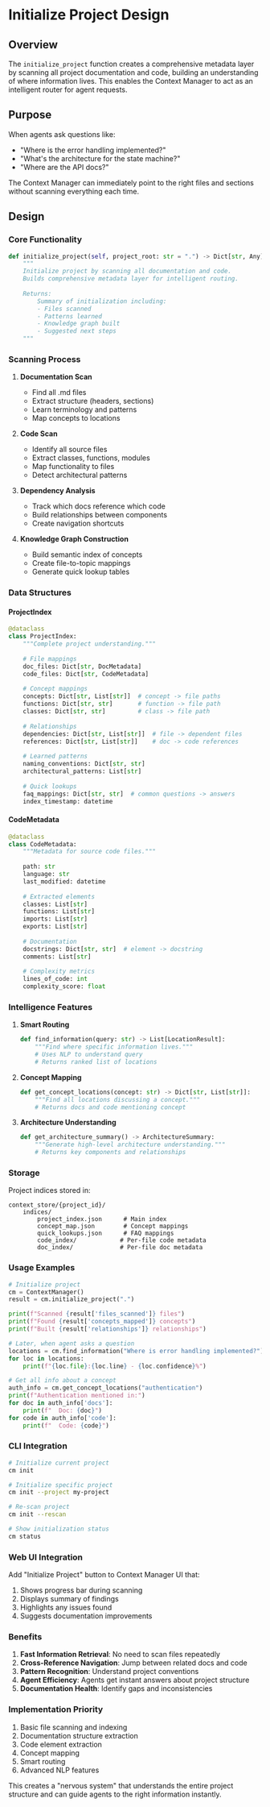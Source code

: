 # Initialize Project Design

## Overview

The `initialize_project` function creates a comprehensive metadata layer by scanning all project documentation and code, building an understanding of where information lives. This enables the Context Manager to act as an intelligent router for agent requests.

## Purpose

When agents ask questions like:
- "Where is the error handling implemented?"
- "What's the architecture for the state machine?"
- "Where are the API docs?"

The Context Manager can immediately point to the right files and sections without scanning everything each time.

## Design

### Core Functionality

```python
def initialize_project(self, project_root: str = ".") -> Dict[str, Any]:
    """
    Initialize project by scanning all documentation and code.
    Builds comprehensive metadata layer for intelligent routing.
    
    Returns:
        Summary of initialization including:
        - Files scanned
        - Patterns learned
        - Knowledge graph built
        - Suggested next steps
    """
```

### Scanning Process

1. **Documentation Scan**
   - Find all .md files
   - Extract structure (headers, sections)
   - Learn terminology and patterns
   - Map concepts to locations

2. **Code Scan**
   - Identify all source files
   - Extract classes, functions, modules
   - Map functionality to files
   - Detect architectural patterns

3. **Dependency Analysis**
   - Track which docs reference which code
   - Build relationships between components
   - Create navigation shortcuts

4. **Knowledge Graph Construction**
   - Build semantic index of concepts
   - Create file-to-topic mappings
   - Generate quick lookup tables

### Data Structures

#### ProjectIndex
```python
@dataclass
class ProjectIndex:
    """Complete project understanding."""
    
    # File mappings
    doc_files: Dict[str, DocMetadata]
    code_files: Dict[str, CodeMetadata]
    
    # Concept mappings
    concepts: Dict[str, List[str]]  # concept -> file paths
    functions: Dict[str, str]       # function -> file path
    classes: Dict[str, str]         # class -> file path
    
    # Relationships
    dependencies: Dict[str, List[str]]  # file -> dependent files
    references: Dict[str, List[str]]    # doc -> code references
    
    # Learned patterns
    naming_conventions: Dict[str, str]
    architectural_patterns: List[str]
    
    # Quick lookups
    faq_mappings: Dict[str, str]  # common questions -> answers
    index_timestamp: datetime
```

#### CodeMetadata
```python
@dataclass
class CodeMetadata:
    """Metadata for source code files."""
    
    path: str
    language: str
    last_modified: datetime
    
    # Extracted elements
    classes: List[str]
    functions: List[str]
    imports: List[str]
    exports: List[str]
    
    # Documentation
    docstrings: Dict[str, str]  # element -> docstring
    comments: List[str]
    
    # Complexity metrics
    lines_of_code: int
    complexity_score: float
```

### Intelligence Features

1. **Smart Routing**
   ```python
   def find_information(query: str) -> List[LocationResult]:
       """Find where specific information lives."""
       # Uses NLP to understand query
       # Returns ranked list of locations
   ```

2. **Concept Mapping**
   ```python
   def get_concept_locations(concept: str) -> Dict[str, List[str]]:
       """Find all locations discussing a concept."""
       # Returns docs and code mentioning concept
   ```

3. **Architecture Understanding**
   ```python
   def get_architecture_summary() -> ArchitectureSummary:
       """Generate high-level architecture understanding."""
       # Returns key components and relationships
   ```

### Storage

Project indices stored in:
```
context_store/{project_id}/
    indices/
        project_index.json      # Main index
        concept_map.json        # Concept mappings
        quick_lookups.json      # FAQ mappings
        code_index/            # Per-file code metadata
        doc_index/             # Per-file doc metadata
```

### Usage Examples

```python
# Initialize project
cm = ContextManager()
result = cm.initialize_project(".")

print(f"Scanned {result['files_scanned']} files")
print(f"Found {result['concepts_mapped']} concepts")
print(f"Built {result['relationships']} relationships")

# Later, when agent asks a question
locations = cm.find_information("Where is error handling implemented?")
for loc in locations:
    print(f"{loc.file}:{loc.line} - {loc.confidence}%")

# Get all info about a concept
auth_info = cm.get_concept_locations("authentication")
print(f"Authentication mentioned in:")
for doc in auth_info['docs']:
    print(f"  Doc: {doc}")
for code in auth_info['code']:
    print(f"  Code: {code}")
```

### CLI Integration

```bash
# Initialize current project
cm init

# Initialize specific project
cm init --project my-project

# Re-scan project
cm init --rescan

# Show initialization status
cm status
```

### Web UI Integration

Add "Initialize Project" button to Context Manager UI that:
1. Shows progress bar during scanning
2. Displays summary of findings
3. Highlights any issues found
4. Suggests documentation improvements

### Benefits

1. **Fast Information Retrieval**: No need to scan files repeatedly
2. **Cross-Reference Navigation**: Jump between related docs and code
3. **Pattern Recognition**: Understand project conventions
4. **Agent Efficiency**: Agents get instant answers about project structure
5. **Documentation Health**: Identify gaps and inconsistencies

### Implementation Priority

1. Basic file scanning and indexing
2. Documentation structure extraction
3. Code element extraction
4. Concept mapping
5. Smart routing
6. Advanced NLP features

This creates a "nervous system" that understands the entire project structure and can guide agents to the right information instantly.